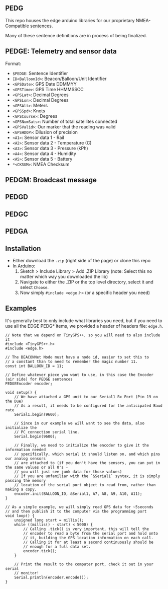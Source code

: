 ## PEDG

This repo houses the edge arduino libraries for our proprietary NMEA-Compatible sentences.

Many of these sentence definitions are in process of being finalized.

## PEDGE: Telemetry and sensor data

Format:

* `$PEDGE`: Sentence Identifier
* `ID<BalloonId>`: Beacon/Balloon/Unit Identifier
* `<GPSDate>`: GPS Date DDMMYY
* `<GPSTime>`: GPS Time HHMMSSCC
* `<GPSLat>`: Decimal Degrees
* `<GPSLon>`: Decimal Degrees
* `<GPSAlt>`: Meters
* `<GPSSpd>`: Knots
* `<GPSCourse>`: Degrees
* `<GPSNumSats>`: Number of total satellites connected
* `<GPSValid>`: Our marker that the reading was valid
* `<GPSHDOP>`: Dilusion of precision
* `<A1>`: Sensor data 1 - Rail
* `<A2>`: Sensor data 2 - Temperature (C)
* `<A3>`: Sensor data 3 - Pressure (kPh)
* `<A4>`: Sensor data 4 - Humidity
* `<A5>`: Sensor data 5 - Battery
* `*<CKSUM>`: NMEA Checksum

## PEDGM: Broadcast message

## PEDGD

## PEDGC

## PEDGA

## Installation

* Either download the `.zip` (right side of the page) or clone this repo
* In Arduino:
    1. Sketch > Include Library > Add .ZIP Library (note: Select this no matter which way you downloaded the lib)
    2. Navigate to either the .ZIP or the top level directory, select it and select `Choose`.
    3. Now simply `#include <edge.h>` (or a specific header you need)

## Examples

It's generally best to only include what libraries you need, but if you need to use all the EDGE PEDG\* items, we provided a header of headers file: `edge.h`.

```
// Note that we depend on TinyGPS++, so you will need to also include it
#include <TinyGPS++.h>
#include <edge.h>

// The BEACONNet Node must have a node id, easier to set this to
// a constant than to need to remember the magic number 11.
const int BALLOON_ID = 11;

// Define whatever piece you want to use, in this case the Encoder (air side) for PEDGE sentences
PEDGEEncoder encoder;

void setup() {
    // We have attached a GPS unit to our Serial1 Rx Port (Pin 19 on the Due)
    // As a result, it needs to be configured for the anticipated Baud rate
    Serial1.begin(9600);

    // Since in our example we will want to see the data, also initialize the
    // PC connection serial line.
    Serial.begin(9600);

    // Finally, we need to initialize the encoder to give it the information needed
    // specifically, which serial it should listen on, and which pins our analog sensors
    // are attached to (if you don't have the sensors, you can put in the same values or all 0's -
    // you will just see junk data for those values)
    // If you are unfamiliar with the `&Serial1` syntax, it is simply passing the memory
    // location of the serial port object to read from, rather than making a copy.
    encoder.init(BALLOON_ID, &Serial1, A7, A8, A9, A10, A11);
}

// As a simple example, we will simply read GPS data for ~5seconds
// and then publish it to the computer via the programming port
void loop() {
    unsigned long start = millis();
    while ((millis() - start) < 5000) {
        // Calling .tick() is very important, this will tell the
        // encoder to read a byte from the serial port and hold onto
        // it, building the GPS location information on each call.
        // Calling it for at least a second continuously should be
        // enough for a full data set.
        encoder.tick();
    }

    // Print the result to the computer port, check it out in your serial
    // monitor!
    Serial.println(encoder.encode());
}
```

